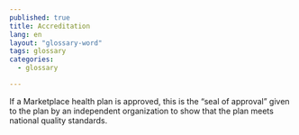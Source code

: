 ```yaml
---
published: true
title: Accreditation
lang: en
layout: "glossary-word"
tags: glossary
categories: 
  - glossary

---
```


If a Marketplace health plan is approved, this is the “seal of approval” given to the plan by an independent organization to show that the plan meets national quality standards.
